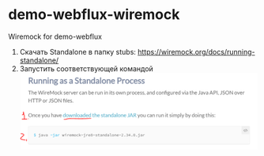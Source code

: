 # demo-webflux-wiremock
Wiremock for demo-webflux

1. Скачать Standalone в папку stubs: https://wiremock.org/docs/running-standalone/
2. Запустить соответствующей командой
![img.png](img.png)